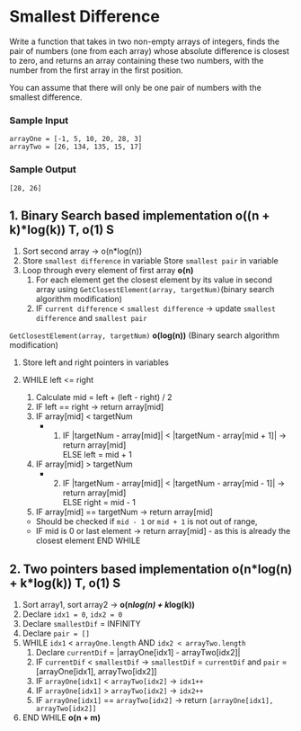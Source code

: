 # Smallest Difference

Write a function that takes in two non-empty arrays of integers, finds the pair of numbers (one from each array) whose absolute difference is closest to zero, and returns an array containing these two numbers, with the number from the first array in the first position. 

You can assume that there will only be one pair of numbers with the smallest difference. 

### Sample Input 

```
arrayOne = [-1, 5, 10, 20, 28, 3] 
arrayTwo = [26, 134, 135, 15, 17] 
```

### Sample Output 
```
[28, 26]
```

## 1. Binary Search based implementation **o((n + k)\*log(k)) T, o(1) S**  
1. Sort second array -> o(n*log(n))
2. Store `smallest difference` in variable
    Store `smallest pair` in variable
3. Loop through every element of first array **o(n)**
    1. For each element get the closest element by its value in second array using `GetClosestElement(array, targetNum)`(binary search algorithm modification)
    2. IF `current difference` < `smallest difference` -> update `smallest difference` and `smallest pair`

`GetClosestElement(array, targetNum)` **o(log(n))** (Binary search algorithm modification)
1. Store left and right pointers in variables
2. WHILE left <= right  
    1. Calculate mid = left + (left - right) / 2    
    2. IF left == right -> return array[mid]  
    3. IF array[mid] < targetNum  
        * 1. IF |targetNum - array[mid]| < |targetNum - array[mid + 1]| -> return array[mid]  
            ELSE left = mid + 1  
    4. IF array[mid] > targetNum  
        * 2. IF |targetNum - array[mid]| < |targetNum - array[mid - 1]| -> return array[mid]  
            ELSE right = mid - 1  
    5. IF array[mid] == targetNum -> return array[mid]  

    * Should be checked if `mid - 1` or `mid + 1` is not out of range,  
    * IF mid is 0 or last element -> return array[mid] - as this is already the closest element
    END WHILE

## 2. Two pointers based implementation **o(n\*log(n) + k\*log(k)) T, o(1) S**

  1. Sort array1, sort array2 -> **o(n*log(n) + k*log(k))**
  2. Declare `idx1 = 0`, `idx2 = 0`
  3. Declare `smallestDif` = INFINITY
  4. Declare `pair = []`
  5. WHILE `idx1` < `arrayOne.length` AND `idx2 < arrayTwo.length`
     1. Declare `currentDif` = |arrayOne[idx1] - arrayTwo[idx2]|
     2. IF `currentDif` < `smallestDif` -> `smallestDif` = `currentDif` and `pair` = [arrayOne[idx1], arrayTwo[idx2]]
     3. IF `arrayOne[idx1]` < `arrayTwo[idx2]` -> `idx1++`
     4. IF `arrayOne[idx1]` > `arrayTwo[idx2]` -> `idx2++`
     5. IF `arrayOne[idx1]` == `arrayTwo[idx2]` -> return `[arrayOne[idx1], arrayTwo[idx2]]`
  6. END WHILE **o(n + m)**
